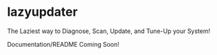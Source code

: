 # lazyupdater
The Laziest way to Diagnose, Scan, Update, and Tune-Up your System!

Documentation/README Coming Soon!
